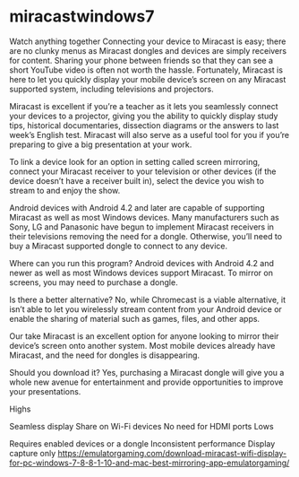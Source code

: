 # miracastwindows7
Watch anything together
Connecting your device to Miracast is easy; there are no clunky menus as Miracast dongles and devices are simply receivers for content.
Sharing your phone between friends so that they can see a short YouTube video is often not worth the hassle. Fortunately, Miracast is here to let you quickly display your mobile device’s screen on any Miracast supported system, including televisions and projectors.

Miracast is excellent if you’re a teacher as it lets you seamlessly connect your devices to a projector, giving you the ability to quickly display study tips, historical documentaries, dissection diagrams or the answers to last week’s English test. Miracast will also serve as a useful tool for you if you’re preparing to give a big presentation at your work.

To link a device look for an option in setting called screen mirroring, connect your Miracast receiver to your television or other devices (if the device doesn’t have a receiver built in), select the device you wish to stream to and enjoy the show.

Android devices with Android 4.2 and later are capable of supporting Miracast as well as most Windows devices. Many manufacturers such as Sony, LG and Panasonic have begun to implement Miracast receivers in their televisions removing the need for a dongle. Otherwise, you’ll need to buy a Miracast supported dongle to connect to any device.

Where can you run this program?
Android devices with Android 4.2 and newer as well as most Windows devices support Miracast. To mirror on screens, you may need to purchase a dongle.

Is there a better alternative?
No, while Chromecast is a viable alternative, it isn’t able to let you wirelessly stream content from your Android device or enable the sharing of material such as games, files, and other apps.

Our take
Miracast is an excellent option for anyone looking to mirror their device’s screen onto another system. Most mobile devices already have Miracast, and the need for dongles is disappearing.

Should you download it?
Yes, purchasing a Miracast dongle will give you a whole new avenue for entertainment and provide opportunities to improve your presentations.

Highs

Seamless display
Share on Wi-Fi devices
No need for HDMI ports
Lows

Requires enabled devices or a dongle
Inconsistent performance
Display capture only
https://emulatorgaming.com/download-miracast-wifi-display-for-pc-windows-7-8-8-1-10-and-mac-best-mirroring-app-emulatorgaming/
